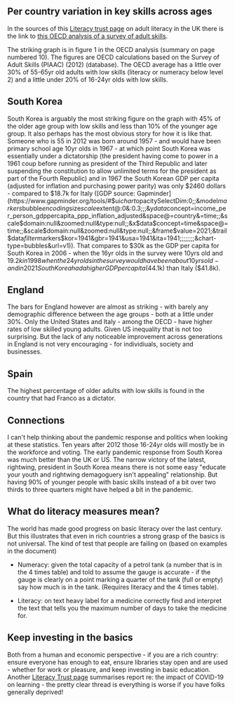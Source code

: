 ## Per country variation in key skills across ages

In the sources of this [Literacy trust page](https://literacytrust.org.uk/information/what-is-literacy/how-does-englands-literacy-compare-other-countries/) on adult literacy in the UK there is the link to [this OECD analysis of a survey of adult skills](https://www.oecd.org/education/skills-beyond-school/building-skills-for-all-review-of-england.pdf).

The striking graph is in figure 1 in the OECD analysis (summary on page numbered 10). The figures are OECD calculations based on the Survey of Adult Skills (PIAAC) (2012) (database). The OECD average has a little over 30% of 55-65yr old adults with low skills (literacy or numeracy below level 2) and a little under 20% of 16-24yr olds with low skills. 

## South Korea

South Korea is arguably the most striking figure on the graph with 45% of the older age group with low skills and less than 10% of the younger age group. It also perhaps has the most obvious story for how it is like that. Someone who is 55 in 2012 was born around 1957 - and would have been primary school age 10yr olds in 1967 - at which point South Korea was essentially under a dictatorship (the president having come to power in a 1961 coup before running as president of the Third Republic and later suspending the constitution to allow unlimited terms for the president as part of the Fourth Republic) and in 1967 the South Korean GDP per capita (adjusted for inflation and purchasing power parity) was only $2460 dollars - compared to $18.7k for Italy ([GDP source: Gapminder](https://www.gapminder.org/tools/#$ui$chart$opacitySelectDim:0;;&model$markers$bubble$encoding$size$scale$extent@:0&:0.3;;;&y$data$concept=income_per_person_gdppercapita_ppp_inflation_adjusted&space@=country&=time;;&scale$domain:null&zoomed:null&type:null;;&x$data$concept=time&space@=time;;&scale$domain:null&zoomed:null&type:null;;&frame$value=2021;&trail$data$filter$markers$kor=1941&gbr=1941&usa=1941&ita=1941;;;;;;;;&chart-type=bubbles&url=v1)). That compares to $30k as the GDP per capita for South Korea in 2006 - when the 16yr olds in the survey were 10yrs old and $19.2k in 1998 when the 24yr olds in the survey would have been about 10yrs old - and in 2021 South Korea had a higher GDP per capita ($44.1k) than Italy ($41.8k).

## England

The bars for England however are almost as striking - with barely any demographic difference between the age groups - both at a little under 30%. Only the United States and Italy - among the OECD - have higher rates of low skilled young adults. Given US inequality that is not too surprising. But the lack of any noticeable improvement across generations in England is not very encouraging - for individiuals, society and businesses.

## Spain

The highest percentage of older adults with low skills is found in the country that had Franco as a dictator.

## Connections

I can't help thinking about the pandemic response and politics when looking at these statistics. Ten years after 2012 those 16-24yr olds will mostly be in the workforce and voting. The early pandemic response from South Korea was much better than the UK or US. The narrow victory of the latest, rightwing, president in South Korea means there is not some easy "educate your youth and rightwing demagoguery isn't appealing" relationship. But having 90% of younger people with basic skills instead of a bit over two thirds to three quarters might have helped a bit in the pandemic.


## What do literacy measures mean? 

The world has made good progress on basic literacy over the last century. But this illustrates that even in rich countries a strong grasp of the basics is not universal. The kind of test that people are failing on (based on examples in the document)

* Numeracy: given the total capacity of a petrol tank (a number that is in the 4 times table) and told to assume the gauge is accurate - if the gauge is clearly on a point marking a quarter of the tank (full or empty) say how much is in the tank. (Requires literacy and the 4 times table).

* Literacy: on text heavy label for a medicine correctly find and interpret the text that tells you the maximum number of days to take the medicine for.


## Keep investing in the basics

Both from a human and economic perspective - if you are a rich country: ensure everyone has enough to eat, ensure libraries stay open and are used - whether for work or pleasure, and keep investing in basic education. Another [Literacy Trust page](https://literacytrust.org.uk/information/what-is-literacy/covid-19-and-literacy/key-findings-summary/) summarises report re: the impact of COVID-19 on learning - the pretty clear thread is everything is worse if you have folks generally deprived!